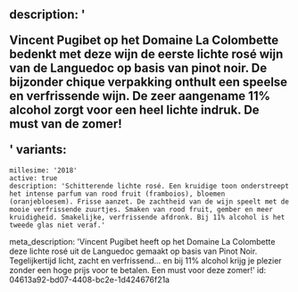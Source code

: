 description: '<p>Vincent Pugibet op het Domaine La Colombette bedenkt met deze wijn de eerste lichte rosé wijn van de Languedoc op basis van pinot noir. De bijzonder chique verpakking onthult een speelse en verfrissende wijn. De zeer aangename 11% alcohol zorgt voor een heel lichte indruk. De must van de zomer!</p>'
variants:
  -
    millesime: '2018'
    active: true
    description: 'Schitterende lichte rosé. Een kruidige toon onderstreept het intense parfum van rood fruit (framboios), bloemen (oranjebloesem). Frisse aanzet. De zachtheid van de wijn speelt met de mooie verfrissende zuurtjes. Smaken van rood fruit, gember en meer kruidigheid. Smakelijke, verfrissende afdronk. Bij 11% alcohol is het tweede glas niet veraf.'
meta_description: 'Vincent Pugibet heeft op het Domaine La Colombette deze lichte rosé uit de Languedoc gemaakt op basis van Pinot Noir. Tegelijkertijd licht, zacht en verfrissend... en bij 11% alcohol krijg je plezier zonder een hoge prijs voor te betalen. Een must voor deze zomer!'
id: 04613a92-bd07-4408-bc2e-1d424676f21a
